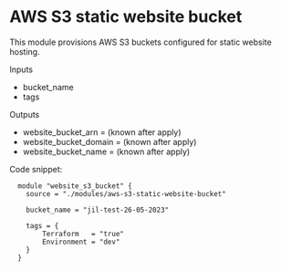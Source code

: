 # AWS S3 static website bucket

This module provisions AWS S3 buckets configured for static website hosting.

Inputs
  - bucket_name
  - tags

Outputs
  - website_bucket_arn      = (known after apply)
  - website_bucket_domain   = (known after apply)
  - website_bucket_name     = (known after apply)

Code snippet:
```
  module "website_s3_bucket" {
    source = "./modules/aws-s3-static-website-bucket"

    bucket_name = "jil-test-26-05-2023"

    tags = {
        Terraform   = "true"
        Environment = "dev"
    }
  }
```

